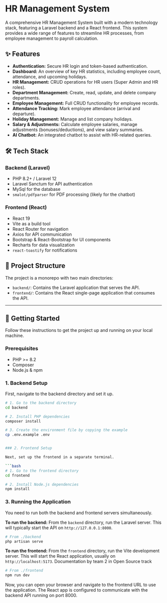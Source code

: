 # HR Management System

A comprehensive HR Management System built with a modern technology stack, featuring a Laravel backend and a React frontend. This system provides a wide range of features to streamline HR processes, from employee management to payroll calculation.

## ✨ Features

- **Authentication:** Secure HR login and token-based authentication.
- **Dashboard:** An overview of key HR statistics, including employee count, attendance, and upcoming holidays.
- **HR Management:** CRUD operations for HR users (Super Admin and HR roles).
- **Department Management:** Create, read, update, and delete company departments.
- **Employee Management:** Full CRUD functionality for employee records.
- **Attendance Tracking:** Mark employee attendance (arrival and departure).
- **Holiday Management:** Manage and list company holidays.
- **Salary & Adjustments:** Calculate employee salaries, manage adjustments (bonuses/deductions), and view salary summaries.
- **AI Chatbot:** An integrated chatbot to assist with HR-related queries.

## 🛠️ Tech Stack


### Backend (Laravel)

- PHP 8.2+ / Laravel 12
- Laravel Sanctum for API authentication
- MySql for the database
- `smalot/pdfparser` for PDF processing (likely for the chatbot)

### Frontend (React)

- React 19
- Vite as a build tool
- React Router for navigation
- Axios for API communication
- Bootstrap & React-Bootstrap for UI components
- Recharts for data visualization
- `react-toastify` for notifications

## 📂 Project Structure

The project is a monorepo with two main directories:

- `backend/`: Contains the Laravel application that serves the API.
- `frontend/`: Contains the React single-page application that consumes the API.

---

## 🚀 Getting Started

Follow these instructions to get the project up and running on your local machine.

### Prerequisites

- PHP >= 8.2
- Composer
- Node.js & npm

### 1. Backend Setup

First, navigate to the backend directory and set it up.

```bash
# 1. Go to the backend directory
cd backend

# 2. Install PHP dependencies
composer install

# 3. Create the environment file by copying the example
cp .env.example .env


### 2. Frontend Setup

Next, set up the frontend in a separate terminal.

```bash
# 1. Go to the frontend directory
cd frontend

# 2. Install Node.js dependencies
npm install
```

### 3. Running the Application

You need to run both the backend and frontend servers simultaneously.

**To run the backend:**
From the `backend` directory, run the Laravel server. This will typically start the API on `http://127.0.0.1:8000`.

```bash
# From ./backend
php artisan serve
```

**To run the frontend:**
From the `frontend` directory, run the Vite development server. This will start the React application, usually on `http://localhost:5173`.
Documentation by team 2 in Open Source track

```bash
# From ./frontend
npm run dev
```

Now, you can open your browser and navigate to the frontend URL to use the application. The React app is configured to communicate with the backend API running on port 8000.
